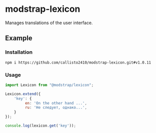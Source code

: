 # modstrap-lexicon

Manages translations of the user interface.

## Example

### Installation

```shell script
npm i https://github.com/callisto2410/modstrap-lexicon.git#v1.0.11
```

### Usage

```javascript
import Lexicon from "@modstrap/lexicon";

Lexicon.extend({
    'key': {
         en: 'On the other hand ...',
         ru: 'Не следует, однако...',
    }
});

console.log(lexicon.get('key'));
```
